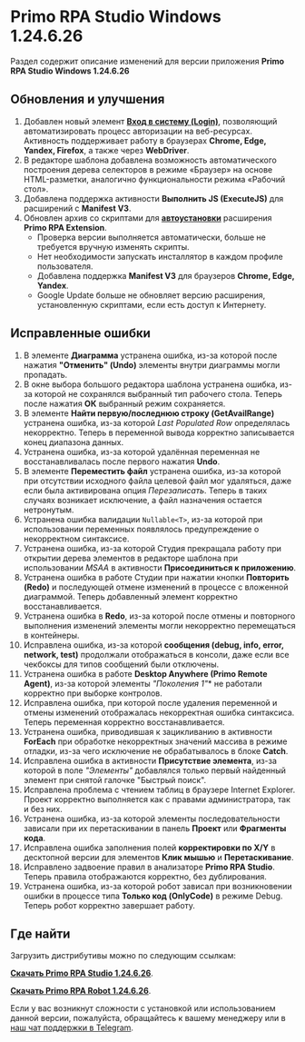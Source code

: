# Primo RPA Studio Windows 1.24.6.26

Раздел содержит описание изменений для версии приложения **Primo RPA Studio Windows 1.24.6.26**

## Обновления и улучшения 

1. Добавлен новый элемент [**Вход в систему (Login)**](https://docs.primo-rpa.ru/primo-rpa/g_elements/el_basic/els_browser/el_login), позволяющий автоматизировать процесс авторизации на веб-ресурсах. Активность поддерживает работу в браузерах **Chrome, Edge, Yandex, Firefox**, а также через **WebDriver**.  
2. В редакторе шаблона добавлена возможность автоматического построения дерева селекторов в режиме «Браузер» на основе HTML-разметки, аналогично функциональности режима «Рабочий стол».  
3. Добавлена поддержка активности **Выполнить JS (ExecuteJS)** для расширений с **Manifest V3**.  
4. Обновлен архив со скриптами для **[автоустановки](https://docs.primo-rpa.ru/primo-rpa/primo-rpa-studio/settings/autoinstall-browser-extension)** расширения **Primo RPA Extension**.  
   - Проверка версии выполняется автоматически, больше не требуется вручную изменять скрипты.  
   - Нет необходимости запускать инсталлятор в каждом профиле пользователя.  
   - Добавлена поддержка **Manifest V3** для браузеров **Chrome, Edge, Yandex**.  
   - Google Update больше не обновляет версию расширения, установленную скриптами, если есть доступ к Интернету.

## Исправленные ошибки 

1. В элементе **Диаграмма** устранена ошибка, из-за которой после нажатия **"Отменить" (Undo)** элементы внутри диаграммы могли пропадать.  
2. В окне выбора большого редактора шаблона устранена ошибка, из-за которой не сохранялся выбранный тип рабочего стола. Теперь после нажатия **ОК** выбранный режим сохраняется.  
3. В элементе **Найти первую/последнюю строку (GetAvailRange)** устранена ошибка, из-за которой *Last Populated Row* определялась некорректно. Теперь в переменной вывода корректно записывается конец диапазона данных.  
4. Устранена ошибка, из-за которой удалённая переменная не восстанавливалась после первого нажатия **Undo**.  
5. В элементе **Переместить файл** устранена ошибка, из-за которой при отсутствии исходного файла целевой файл мог удаляться, даже если была активирована опция *Перезаписать*. Теперь в таких случаях возникает исключение, а файл назначения остается нетронутым.  
6. Устранена ошибка валидации `Nullable<T>`, из-за которой при использовании переменных появлялось предупреждение о некорректном синтаксисе.  
7. Устранена ошибка, из-за которой Студия прекращала работу при открытии дерева элементов в редакторе шаблона при использовании *MSAA* в активности **Присоединиться к приложению**.  
8. Устранена ошибка в работе Студии при нажатии кнопки **Повторить (Redo)** и последующей отмене изменений в процессе с вложенной диаграммой. Теперь добавленный элемент корректно восстанавливается.  
9. Устранена ошибка в **Redo**, из-за которой после отмены и повторного выполнения изменений элементы могли некорректно перемещаться в контейнеры.  
10. Исправлена ошибка, из-за которой **сообщения (debug, info, error, network, test)** продолжали отображаться в консоли, даже если все чекбоксы для типов сообщений были отключены.  
11. Устранена ошибка в работе **Desktop Anywhere (Primo Remote Agent)**, из-за которой элементы *"Поколения 1"** не работали корректно при выборке контролов.  
12. Исправлена ошибка, при которой после удаления переменной и отмены изменений отображалась некорректная ошибка синтаксиса. Теперь переменная корректно восстанавливается.  
13. Устранена ошибка, приводившая к зацикливанию в активности **ForEach** при обработке некорректных значений массива в режиме отладки, из-за чего исключение не обрабатывалось в блоке **Catch**.  
14. Исправлена ошибка в активности **Присутствие элемента**, из-за которой в поле *"Элементы"* добавлялся только первый найденный элемент при снятой галочке "Быстрый поиск".  
15. Исправлена проблема с чтением таблиц в браузере Internet Explorer. Проект корректно выполняется как с правами администратора, так и без них.  
16. Устранена ошибка, из-за которой элементы последовательности зависали при их перетаскивании в панель **Проект** или **Фрагменты кода**.  
17. Исправлена ошибка заполнения полей **корректировки по X/Y** в десктопной версии для элементов **Клик мышью** и **Перетаскивание**.  
18. Исправлено задвоение правил в анализаторе **Primo RPA Studio**. Теперь правила отображаются корректно, без дублирования.  
19. Устранена ошибка, из-за которой робот зависал при возникновении ошибки в процессе типа **Только код (OnlyCode)** в режиме Debug. Теперь робот корректно завершает работу.  



## Где найти

Загрузить дистрибутивы можно по следующим ссылкам:

[**Скачать Primo RPA Studio 1.24.6.26**](https://disk.primo-rpa.ru/index.php/s/t9BHBjR6PP06Yax?path=%2FLTS%2FStudio%2F1.24.6).

[**Скачать Primo RPA Robot 1.24.6.26**](https://disk.primo-rpa.ru/index.php/s/t9BHBjR6PP06Yax?path=%2FLTS%2FRobot%2F1.24.6).

Если у вас возникнут сложности с установкой или использованием данной версии, пожалуйста, обращайтесь к вашему менеджеру или в [наш чат поддержки в Telegram](https://t.me/primo_RPA_chat).
